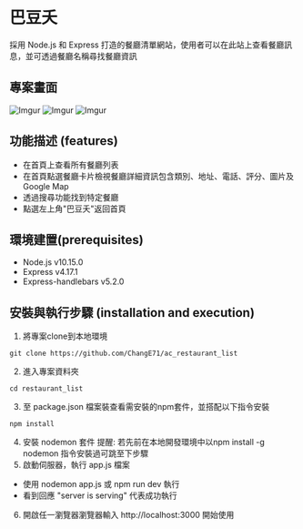 # 巴豆夭
採用 Node.js 和 Express 打造的餐廳清單網站，使用者可以在此站上查看餐廳訊息，並可透過餐廳名稱尋找餐廳資訊

## 專案畫面

![Imgur](https://imgur.com/Mpi8QjX)
![Imgur](https://imgur.com/087QXAS)
![Imgur](https://imgur.com/D7aqLao)

## 功能描述 (features)
- 在首頁上查看所有餐廳列表
- 在首頁點選餐廳卡片檢視餐廳詳細資訊包含類別、地址、電話、評分、圖片及 Google Map
- 透過搜尋功能找到特定餐廳
- 點選左上角"巴豆夭"返回首頁

## 環境建置(prerequisites)
- Node.js v10.15.0
- Express v4.17.1
- Express-handlebars v5.2.0

## 安裝與執行步驟 (installation and execution)

 1. 將專案clone到本地環境
```
git clone https://github.com/ChangE71/ac_restaurant_list
```
 2. 進入專案資料夾
```
cd restaurant_list
```
 3. 至 package.json 檔案裝查看需安裝的npm套件，並搭配以下指令安裝
```
npm install
```
 4. 安裝 nodemon 套件
提醒: 若先前在本地開發環境中以npm install -g nodemon 指令安裝過可跳至下步驟
 5. 啟動伺服器，執行 app.js 檔案
  - 使用 nodemon app.js 或 npm run dev 執行
  - 看到回應 "server is serving" 代表成功執行
 6. 開啟任一瀏覽器瀏覽器輸入 http://localhost:3000 開始使用
